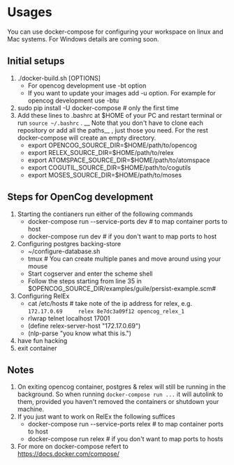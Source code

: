 # Usages

You can use docker-compose for configuring your workspace on linux and Mac systems. For Windows details are coming soon.

## Initial setups
1. ./docker-build.sh [OPTIONS]
    * For opencog development use -bt option
    * If you want to update your images add -u option. For example for opencog
      development use -btu
2. sudo pip install -U docker-compose # only the first time
3. Add these lines to .bashrc at $HOME of your PC and restart terminal or run `source ~/.bashrc` . __ Note that you don't have to clone each repository or add
all the paths__ , just those you need. For the rest docker-compose will create
an empty directory.
    * export OPENCOG_SOURCE_DIR=$HOME/path/to/opencog
    * export RELEX_SOURCE_DIR=$HOME/path/to/relex
    * export ATOMSPACE_SOURCE_DIR=$HOME/path/to/atomspace
    * export COGUTIL_SOURCE_DIR=$HOME/path/to/cogutils
    * export MOSES_SOURCE_DIR=$HOME/path/to/moses

## Steps for OpenCog development
1. Starting the contianers run either of the following commands
    * docker-compose run --service-ports dev   # to map container ports to host
    * docker-compose run dev   # if you don't want to map ports to host
2. Configuring postgres backing-store
    * ~/configure-database.sh
    * tmux   # You can create multiple panes and move around using your mouse
    * Start cogserver and enter the scheme shell
    * Follow the steps starting from line 35 in
      $OPENCOG_SOURCE_DIR/examples/guile/persist-example.scm#
3. Configuring RelEx
    * cat /etc/hosts   # take note of the ip address for relex, e.g.
    ```172.17.0.69     relex 8e7dc3a09f12 opencog_relex_1```
    * rlwrap telnet localhost 17001
    * (define relex-server-host "172.17.0.69")
    * (nlp-parse "you know what this is.")
4. have fun hacking
5. exit container

## Notes
1. On exiting opencog container, postgres & relex will still be running in the
   background. So when running `docker-compose run ...` it will autolink to them,
   provided you haven't removed the containers or shutdown your machine.
2. If you just want to work on RelEx the following suffices
   * docker-compose  run --service-ports relex   # to map container ports to host
   * docker-compose run relex   # if you don't want to map ports to hosts
3. For more on docker-compose refert to https://docs.docker.com/compose/
